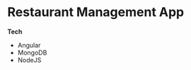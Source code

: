 # Restaurant Management App

**Tech**

<ul>
<li>Angular</li>
<li>MongoDB</li>
<li>NodeJS</li>
</ul>
